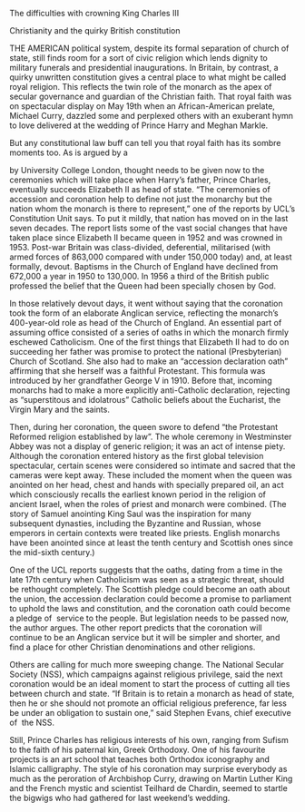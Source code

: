 The difficulties with crowning King Charles III

Christianity and the quirky British constitution

THE AMERICAN political system, despite its formal separation of church of state, still finds room for a sort of civic religion which lends dignity to military funerals and presidential inaugurations. In Britain, by contrast, a quirky unwritten constitution gives a central place to what might be called royal religion. This reflects the twin role of the monarch as the apex of secular governance and guardian of the Christian faith. That royal faith was on spectacular display on May 19th when an African-American prelate, Michael Curry, dazzled some and perplexed others with an exuberant hymn to love delivered at the wedding of Prince Harry and Meghan Markle.

But any constitutional law buff can tell you that royal faith has its sombre moments too. As is argued by a 

 by University College London, thought needs to be given now to the ceremonies which will take place when Harry’s father, Prince Charles, eventually succeeds Elizabeth II as head of state. “The ceremonies of accession and coronation help to define not just the monarchy but the nation whom the monarch is there to represent,” one of the reports by UCL’s Constitution Unit says. To put it mildly, that nation has moved on in the last seven decades. The report lists some of the vast social changes that have taken place since Elizabeth II became queen in 1952 and was crowned in 1953. Post-war Britain was class-divided, deferential, militarised (with armed forces of 863,000 compared with under 150,000 today) and, at least formally, devout. Baptisms in the Church of England have declined from 672,000 a year in 1950 to 130,000. In 1956 a third of the British public professed the belief that the Queen had been specially chosen by God. 

In those relatively devout days, it went without saying that the coronation took the form of an elaborate Anglican service, reflecting the monarch’s 400-year-old role as head of the Church of England. An essential part of assuming office consisted of a series of oaths in which the monarch firmly eschewed Catholicism. One of the first things that Elizabeth II had to do on succeeding her father was promise to protect the national (Presbyterian) Church of Scotland. She also had to make an “accession declaration oath” affirming that she herself was a faithful Protestant. This formula was introduced by her grandfather George V in 1910. Before that, incoming monarchs had to make a more explicitly anti-Catholic declaration, rejecting as “superstitous and idolatrous” Catholic beliefs about the Eucharist, the Virgin Mary and the saints.  

Then, during her coronation, the queen swore to defend “the Protestant Reformed religion established by law”. The whole ceremony in Westminster Abbey was not a display of generic religion; it was an act of intense piety. Although the coronation entered history as the first global television spectacular, certain scenes were considered so intimate and sacred that the cameras were kept away. These included the moment when the queen was anointed on her head, chest and hands with specially prepared oil, an act which consciously recalls the earliest known period in the religion of ancient Israel, when the roles of priest and monarch were combined. (The story of Samuel anointing King Saul was the inspiration for many subsequent dynasties, including the Byzantine and Russian, whose emperors in certain contexts were treated like priests. English monarchs have been anointed since at least the tenth century and Scottish ones since the mid-sixth century.)

One of the UCL reports suggests that the oaths, dating from a time in the late 17th century when Catholicism was seen as a strategic threat, should be rethought completely. The Scottish pledge could become an oath about the union, the accession declaration could become a promise to parliament to uphold the laws and constitution, and the coronation oath could become a pledge of  service to the people. But legislation needs to be passed now, the author argues. The other report predicts that the coronation will continue to be an Anglican service but it will be simpler and shorter, and find a place for other Christian denominations and other religions.

Others are calling for much more sweeping change. The National Secular Society (NSS), which campaigns against religious privilege, said the next coronation would be an ideal moment to start the process of cutting all ties between church and state. “If Britain is to retain a monarch as head of state, then he or she should not promote an official religious preference, far less be under an obligation to sustain one,” said Stephen Evans, chief executive of  the NSS.

Still, Prince Charles has religious interests of his own, ranging from Sufism to the faith of his paternal kin, Greek Orthodoxy. One of his favourite projects is an art school that teaches both Orthodox iconography and Islamic calligraphy. The style of his coronation may surprise everybody as much as the peroration of Archbishop Curry, drawing on Martin Luther King and the French mystic and scientist Teilhard de Chardin, seemed to startle the bigwigs who had gathered for last weekend’s wedding.